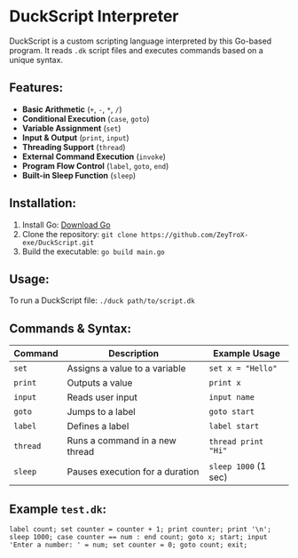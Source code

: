 # DuckScript Interpreter

DuckScript is a custom scripting language interpreted by this Go-based program. It reads `.dk` script files and executes commands based on a unique syntax.

## Features:

- **Basic Arithmetic** (`+`, `-`, `*`, `/`)
- **Conditional Execution** (`case`, `goto`)
- **Variable Assignment** (`set`)
- **Input & Output** (`print`, `input`)
- **Threading Support** (`thread`)
- **External Command Execution** (`invoke`)
- **Program Flow Control** (`label`, `goto`, `end`)
- **Built-in Sleep Function** (`sleep`)

## Installation:

1. Install Go: [Download Go](https://go.dev/dl/)
2. Clone the repository: `git clone https://github.com/ZeyTroX-exe/DuckScript.git`
3. Build the executable: `go build main.go`

## Usage:
To run a DuckScript file: `./duck path/to/script.dk`

## Commands & Syntax:

| Command  | Description                        | Example Usage           |
|----------|------------------------------------|-------------------------|
| `set`    | Assigns a value to a variable     | `set x = "Hello"`       |
| `print`  | Outputs a value                   | `print x`               |
| `input`  | Reads user input                  | `input name`            |
| `goto`   | Jumps to a label                  | `goto start`            |
| `label`  | Defines a label                   | `label start`           |
| `thread` | Runs a command in a new thread    | `thread print "Hi"`     |
| `sleep`  | Pauses execution for a duration   | `sleep 1000` (1 sec)    |

## Example `test.dk`:

`
label count;
    set counter = counter + 1;
    print counter;
    print '\n';
    sleep 1000;
    case counter == num : end count;
    goto x;
start;
    input 'Enter a number: ' = num;
    set counter = 0;
    goto count;
    exit;
`

